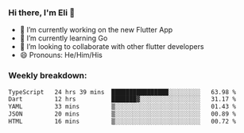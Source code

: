 ### Hi there, I'm Eli 👋
- 🔭 I’m currently working on the new Flutter App
- 🌱 I’m currently learning Go
- 🦄 I’m looking to collaborate with other flutter developers
- 😄 Pronouns: He/Him/His

### Weekly breakdown:
<!--START_SECTION:waka-->

```txt
TypeScript   24 hrs 39 mins  ████████████████░░░░░░░░░   63.98 %
Dart         12 hrs          ███████▓░░░░░░░░░░░░░░░░░   31.17 %
YAML         33 mins         ▒░░░░░░░░░░░░░░░░░░░░░░░░   01.43 %
JSON         20 mins         ▒░░░░░░░░░░░░░░░░░░░░░░░░   00.89 %
HTML         16 mins         ▒░░░░░░░░░░░░░░░░░░░░░░░░   00.72 %
```

<!--END_SECTION:waka-->
